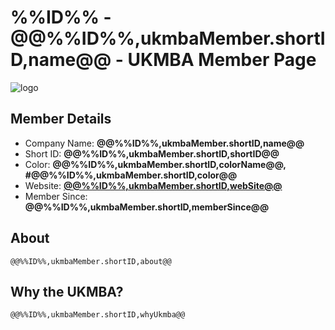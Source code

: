 # %%ID%% - @@%%ID%%,ukmbaMember.shortID,name@@ - UKMBA Member Page</title>
![logo](/UKMBA-%%ID%%-Logo-600.png)
## Member Details
* Company Name: <b>@@%%ID%%,ukmbaMember.shortID,name@@ </b>
* Short ID: <b>@@%%ID%%,ukmbaMember.shortID,shortID@@</b> 
* Color: <b>@@%%ID%%,ukmbaMember.shortID,colorName@@, #@@%%ID%%,ukmbaMember.shortID,color@@</b>
* Website: <b><a href="@@%%ID%%,ukmbaMember.shortID,webSite@@">@@%%ID%%,ukmbaMember.shortID,webSite@@</a></b>
* Member Since: <b>@@%%ID%%,ukmbaMember.shortID,memberSince@@</b>
## About
	@@%%ID%%,ukmbaMember.shortID,about@@
## Why the UKMBA?
	@@%%ID%%,ukmbaMember.shortID,whyUkmba@@
